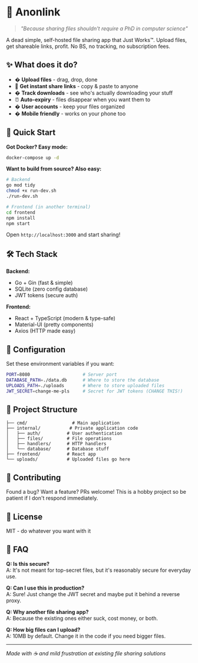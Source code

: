 # 🔗 Anonlink

> *"Because sharing files shouldn't require a PhD in computer science"*

A dead simple, self-hosted file sharing app that Just Works™️. Upload files, get shareable links, profit. No BS, no tracking, no subscription fees.

## ✨ What does it do?

- � **Upload files** - drag, drop, done
- 🔗 **Get instant share links** - copy & paste to anyone  
- � **Track downloads** - see who's actually downloading your stuff
- ⏰ **Auto-expiry** - files disappear when you want them to
- � **User accounts** - keep your files organized
- � **Mobile friendly** - works on your phone too

## 🚀 Quick Start

**Got Docker? Easy mode:**
```bash
docker-compose up -d
```

**Want to build from source? Also easy:**
```bash
# Backend
go mod tidy
chmod +x run-dev.sh
./run-dev.sh

# Frontend (in another terminal)
cd frontend
npm install
npm start
```

Open `http://localhost:3000` and start sharing!

## 🛠️ Tech Stack

**Backend:**
- Go + Gin (fast & simple)
- SQLite (zero config database)
- JWT tokens (secure auth)

**Frontend:**  
- React + TypeScript (modern & type-safe)
- Material-UI (pretty components)
- Axios (HTTP made easy)

## 🔧 Configuration

Set these environment variables if you want:

```bash
PORT=8080                    # Server port
DATABASE_PATH=./data.db      # Where to store the database
UPLOADS_PATH=./uploads       # Where to store uploaded files
JWT_SECRET=change-me-pls     # Secret for JWT tokens (CHANGE THIS!)
```

## 📁 Project Structure

```
├── cmd/                 # Main application
├── internal/           # Private application code
│   ├── auth/          # User authentication
│   ├── files/         # File operations
│   ├── handlers/      # HTTP handlers
│   └── database/      # Database stuff
├── frontend/          # React app
└── uploads/           # Uploaded files go here
```

## 🤝 Contributing

Found a bug? Want a feature? PRs welcome! This is a hobby project so be patient if I don't respond immediately.

## 📄 License

MIT - do whatever you want with it

## 🤔 FAQ

**Q: Is this secure?**  
A: It's not meant for top-secret files, but it's reasonably secure for everyday use.

**Q: Can I use this in production?**  
A: Sure! Just change the JWT secret and maybe put it behind a reverse proxy.

**Q: Why another file sharing app?**  
A: Because the existing ones either suck, cost money, or both.

**Q: How big files can I upload?**  
A: 10MB by default. Change it in the code if you need bigger files.

---

*Made with ☕ and mild frustration at existing file sharing solutions*
